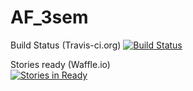 # AF_3sem


Build Status (Travis-ci.org)
[![Build Status](https://travis-ci.org/ryvard/AF_3sem.svg?branch=master)](https://travis-ci.org/ryvard/AF_3sem)


Stories ready (Waffle.io)<br> 
[![Stories in Ready](https://badge.waffle.io/ryvard/AF_3sem.svg?label=ready&title=Ready)](http://waffle.io/ryvard/AF_3sem)

